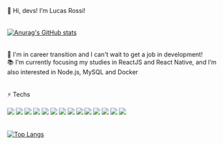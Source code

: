 👋 Hi, devs! I’m Lucas Rossi! <br />
<br />
<br />
[![Anurag's GitHub stats](https://github-readme-stats.vercel.app/api?username=lucasRosssi&hide=prs,issues,contribs&show_icons=true)](https://github.com/anuraghazra/github-readme-stats) <br />
<br />
<br />
💼 I'm in career transition and I can't wait to get a job in development! <br />
📚 I'm currently focusing my studies in ReactJS and React Native, and I’m also interested in Node.js, MySQL and Docker <br />
<br />
<br />
⚡ Techs <br />
<br />
<img src="https://img.shields.io/badge/HTML5-E34F26?style=for-the-badge&logo=html5&logoColor=white" />
<img src="https://img.shields.io/badge/CSS3-1572B6?style=for-the-badge&logo=css3&logoColor=white" />
<img src="https://img.shields.io/badge/Sass-CC6699?style=for-the-badge&logo=sass&logoColor=white" />
<img src="https://img.shields.io/badge/JavaScript-323330?style=for-the-badge&logo=javascript&logoColor=F7DF1E" />
<img src="https://img.shields.io/badge/TypeScript-007ACC?style=for-the-badge&logo=typescript&logoColor=white" />
<img src="https://img.shields.io/badge/Bootstrap-563D7C?style=for-the-badge&logo=bootstrap&logoColor=white" />
<img src="https://img.shields.io/badge/SQLite-07405E?style=for-the-badge&logo=sqlite&logoColor=white" />
<img src="https://img.shields.io/badge/jQuery-0769AD?style=for-the-badge&logo=jquery&logoColor=white" />
<img src="https://img.shields.io/badge/React-20232A?style=for-the-badge&logo=react&logoColor=61DAFB" />
<img src="https://img.shields.io/badge/React_Native-20232A?style=for-the-badge&logo=react&logoColor=61DAFB" />
<img src="https://img.shields.io/badge/Expo-1B1F23?style=for-the-badge&logo=expo&logoColor=white" />
<img src="https://img.shields.io/badge/firebase-ffca28?style=for-the-badge&logo=firebase&logoColor=black" />
<img src="https://img.shields.io/badge/Node.js-339933?style=for-the-badge&logo=nodedotjs&logoColor=white" />
<img src="https://img.shields.io/badge/Git-F05032?style=for-the-badge&logo=git&logoColor=white" /> <br />
<br />
<br />
[![Top Langs](https://github-readme-stats.vercel.app/api/top-langs/?username=lucasRosssi)](https://github.com/anuraghazra/github-readme-stats)
